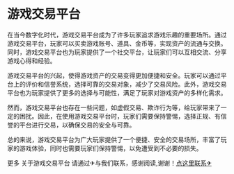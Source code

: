 # 游戏交易平台

在当今数字化时代，游戏交易平台成为了许多玩家追求游戏乐趣的重要场所。通过游戏交易平台，玩家可以买卖游戏账号、道具、金币等，实现资产的流通与交换。同时，游戏交易平台也为玩家提供了一个社交平台，让玩家们可以互相交流、分享游戏心得和经验。

游戏交易平台的兴起，使得游戏资产的交易变得更加便捷和安全。玩家可以通过平台上的评价和信誉系统，选择可靠的交易对象，减少了交易风险。此外，游戏交易平台也为玩家提供了更多的选择与可能性，满足了玩家对游戏资产的多样化需求。

然而，游戏交易平台也存在一些问题，如虚假交易、欺诈行为等，给玩家带来了一定的困扰。因此，在使用游戏交易平台时，玩家们需要保持警惕，选择正规、有信誉的平台进行交易，以确保交易的安全与可靠。

总的来说，游戏交易平台为广大玩家提供了一个便捷、安全的交易场所，丰富了玩家的游戏体验，同时也需要玩家们保持警惕，以免遭受到不必要的损失。

更多 关于游戏交易平台 请通过✈与我们联系，感谢阅读,谢谢！[点这里联系✈](https://ads.k02.cc)